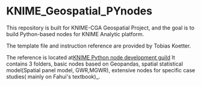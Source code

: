 # KNIME_Geospatial_PYnodes
This repository is built for KNIME-CGA Geospatial Project, and the goal is to build Python-based nodes for KNIME Analytic platform.<br>

The template file and instruction reference are provided by Tobias Koetter.

The reference is located at[KNIME Python node development guild](https://docs.knime.com/latest/pure_python_node_extensions_guide/index.html#_defining_the_nodes_configuration_dialog)
It contains 3 folders,  basic nodes based on Geopandas, spatial statistical model(Spatial panel model, GWR,MGWR), extensive nodes for specific case studies( mainly on Fahui's textbook)_.
